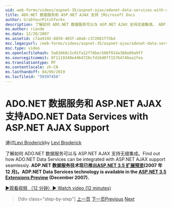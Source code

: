```yaml
---
uid: web-forms/videos/aspnet-35/aspnet-ajax/adonet-data-services-with-aspnet-ajax-support
title: ADO.NET 数据服务和 ASP.NET AJAX 支持 |Microsoft Docs
author: GrabYourPitchforks
description: 了解如何 ADO.NET 数据服务可以与 ASP.NET AJAX 支持无缝集成。 ADP.NET 数据服务技术现已推出 ASP.NET 3.5 E....
ms.author: riande
ms.date: 12/20/2007
ms.assetid: c7aa9192-8859-403f-a9a8-c372081f75bd
msc.legacyurl: /web-forms/videos/aspnet-35/aspnet-ajax/adonet-data-services-with-aspnet-ajax-support
msc.type: video
ms.openlocfilehash: 5a81668c2c01fa12f7dbec506f914a388e09a9ff
ms.sourcegitcommit: 0f1119340e4464720cfd16d0ff15764746ea1fea
ms.translationtype: MT
ms.contentlocale: zh-CN
ms.lasthandoff: 04/09/2019
ms.locfileid: "59397456"
---
```

# <a name="adonet-data-services-with-aspnet-ajax-support"></a><span data-ttu-id="eaa10-104">ADO.NET 数据服务和 ASP.NET AJAX 支持</span><span class="sxs-lookup"><span data-stu-id="eaa10-104">ADO.NET Data Services with ASP.NET AJAX Support</span></span>

<span data-ttu-id="eaa10-105">通过[Levi Broderick](https://github.com/GrabYourPitchforks)</span><span class="sxs-lookup"><span data-stu-id="eaa10-105">by [Levi Broderick](https://github.com/GrabYourPitchforks)</span></span>

<span data-ttu-id="eaa10-106">了解如何 ADO.NET 数据服务可以与 ASP.NET AJAX 支持无缝集成。</span><span class="sxs-lookup"><span data-stu-id="eaa10-106">Find out how ADO.NET Data Services can be integrated with ASP.NET AJAX support seamlessly.</span></span> **<span data-ttu-id="eaa10-107">ADP.NET 数据服务技术现已推出[ASP.NET 3.5 扩展预览](https://www.asp.net/downloads/35-sp1#find)(2007 年 12 月)。</span><span class="sxs-lookup"><span data-stu-id="eaa10-107">ADP.NET Data Services technology is available in the [ASP.NET 3.5 Extensions Preview](https://www.asp.net/downloads/35-sp1#find) (December 2007).</span></span>**

[<span data-ttu-id="eaa10-108">&#9654;观看视频 （12 分钟）</span><span class="sxs-lookup"><span data-stu-id="eaa10-108">&#9654; Watch video (12 minutes)</span></span>](https://channel9.msdn.com/Blogs/ASP-NET-Site-Videos/adonet-data-services-with-aspnet-ajax-support)

> [!div class="step-by-step"]
> <span data-ttu-id="eaa10-109">[上一页](aspnet-ajax-a-demonstration-of-aspnet-ajax.md)
> [下一页](introduction-to-aspnet-ajax-history.md)</span><span class="sxs-lookup"><span data-stu-id="eaa10-109">[Previous](aspnet-ajax-a-demonstration-of-aspnet-ajax.md)
[Next](introduction-to-aspnet-ajax-history.md)</span></span>
